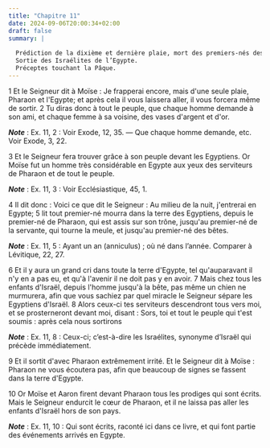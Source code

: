 ```yaml
---
title: "Chapitre 11"
date: 2024-09-06T20:00:34+02:00
draft: false
summary: |
  
  Prédiction de la dixième et dernière plaie, mort des premiers-nés des Egyptiens.
  Sortie des Israélites de l’Egypte.
  Préceptes touchant la Pâque.
---
```



1 Et le Seigneur dit à Moïse : Je frapperai encore, mais d'une seule plaie, Pharaon et l'Egypte; et après cela il vous laissera aller, il vous forcera même de sortir. 2 Tu diras donc à tout le peuple, que chaque homme demande à son ami, et chaque femme à sa voisine, des vases d'argent et d'or.

***Note*** :  Ex. 11, 2 : Voir Exode, 12, 35. ― Que chaque homme demande, etc. Voir Exode, 3, 22.


3 Et le Seigneur fera trouver grâce à son peuple devant les Egyptiens. Or Moïse fut un homme très considérable en Egypte aux yeux des serviteurs de Pharaon et de tout le peuple.

***Note*** :  Ex. 11, 3 : Voir Ecclésiastique, 45, 1.


4 Il dit donc : Voici ce que dit le Seigneur : Au milieu de la nuit, j'entrerai en Egypte; 5 lit tout premier-né mourra dans la terre des Egyptiens, depuis le premier-né de Pharaon, qui est assis sur son trône, jusqu'au premier-né de la servante, qui tourne la meule, et jusqu'au premier-né des bêtes.

***Note*** :  Ex. 11, 5 : Ayant un an (anniculus) ; où né dans l’année. Comparer à Lévitique, 22, 27.

6 Et il y aura un grand cri dans toute la terre d'Egypte, tel qu'auparavant il n'y en a pas eu, et qu'à l'avenir il ne doit pas y en avoir. 7 Mais chez tous les enfants d'Israël, depuis l'homme jusqu'à la bête, pas même un chien ne murmurera, afin que vous sachiez par quel miracle le Seigneur sépare les Egyptiens d'Israël. 8 Alors ceux-ci tes serviteurs descendront tous vers moi, et se prosterneront devant moi, disant : Sors, toi et tout le peuple qui t'est soumis : après cela nous sortirons

***Note*** :  Ex. 11, 8 : Ceux-ci; c’est-à-dire les Israélites, synonyme d’Israël qui précède immédiatement.


9 Et il sortit d'avec Pharaon extrêmement irrité. Et le Seigneur dit à Moïse : Pharaon ne vous écoutera pas, afin que beaucoup de signes se fassent dans la terre d'Egypte.


10 Or Moïse et Aaron firent devant Pharaon tous les prodiges qui sont écrits. Mais le Seigneur endurcit le cœur de Pharaon, et il ne laissa pas aller les enfants d'Israël hors de son pays.

***Note*** :  Ex. 11, 10 : Qui sont écrits, raconté ici dans ce livre, et qui font partie des événements arrivés en Egypte.

